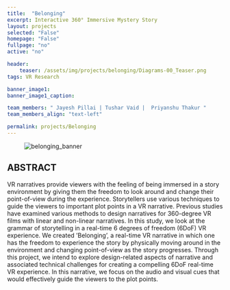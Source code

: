 ```yaml
---
title:  "Belonging"
excerpt: Interactive 360° Immersive Mystery Story
layout: projects   
selected: "False"
homepage: "False"
fullpage: "no"
active: "no"

header:
    teaser: /assets/img/projects/belonging/Diagrams-00_Teaser.png
tags: VR Research 

banner_image1:
banner_image1_caption:

team_members: " Jayesh Pillai | Tushar Vaid |  Priyanshu Thakur "
team_members_align: "text-left"

permalink: projects/Belonging
---
```

<figure class="align-center" style="width:100%;">
  <img src="{{ site.url }}{{ site.baseurl }}/assets/img/projects/belonging/Diagrams-00_Teaser.png" alt="belonging_banner">
</figure>

## ABSTRACT

VR narratives provide viewers with the feeling of being immersed in a story environment by giving them the freedom to look
around and change their point-of-view during the experience. Storytellers use various techniques to guide the viewers to important
plot points in a VR narrative. Previous studies have examined various methods to design narratives for 360-degree VR films with
linear and non-linear narratives. In this study, we look at the grammar of storytelling in a real-time 6 degrees of freedom (6DoF) VR
experience. We created ’Belonging’, a real-time VR narrative in which one has the freedom to experience the story by physically
moving around in the environment and changing point-of-view as the story progresses. Through this project, we intend to explore
design-related aspects of narrative and associated technical challenges for creating a compelling 6DoF real-time VR experience. In this
narrative, we focus on the audio and visual cues that would effectively guide the viewers to the plot points.